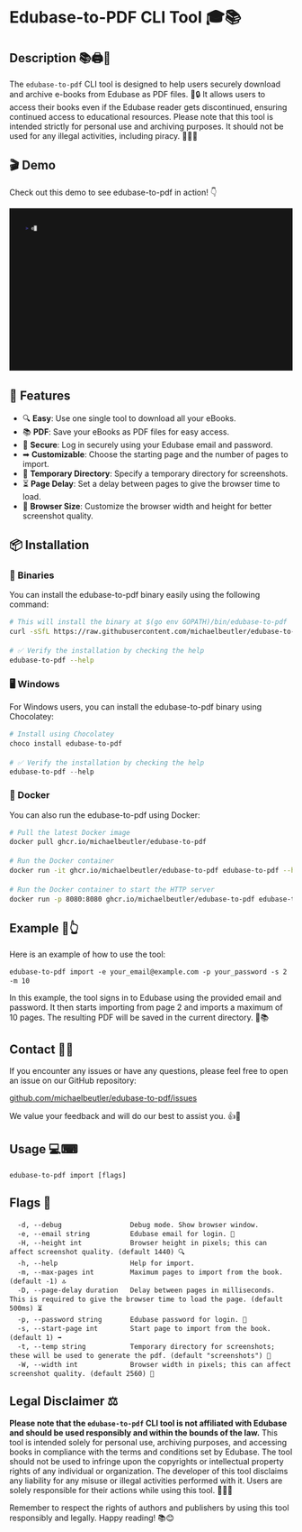 # Edubase-to-PDF CLI Tool 🎓📚

## Description 📚🖨📑
The `edubase-to-pdf` CLI tool is designed to help users securely download and archive e-books from Edubase as PDF files. 📖🔒 It allows users to access their books even if the Edubase reader gets discontinued, ensuring continued access to educational resources. Please note that this tool is intended strictly for personal use and archiving purposes. It should not be used for any illegal activities, including piracy. 🚫🏴‍☠️


## 🎬 Demo

Check out this demo to see edubase-to-pdf in action! 👇

![Demo](demo.gif)

## 🌟 Features

- 🔍 **Easy**: Use one single tool to download all your eBooks.
- 📚 **PDF**: Save your eBooks as PDF files for easy access.
- 📧 **Secure**: Log in securely using your Edubase email and password.
- ➡ **Customizable**: Choose the starting page and the number of pages to import.
- 📂 **Temporary Directory**: Specify a temporary directory for screenshots.
- ⏳ **Page Delay**: Set a delay between pages to give the browser time to load.
- 🔎 **Browser Size**: Customize the browser width and height for better screenshot quality.

## 📦 Installation

### 🔧 Binaries

You can install the edubase-to-pdf binary easily using the following command:

```zsh
# This will install the binary at $(go env GOPATH)/bin/edubase-to-pdf
curl -sSfL https://raw.githubusercontent.com/michaelbeutler/edubase-to-pdf/main/install.sh | sh -s -- -b $(go env GOPATH)/bin

# ✅ Verify the installation by checking the help
edubase-to-pdf --help
```

### 🖥️ Windows

For Windows users, you can install the edubase-to-pdf binary using Chocolatey:

```powershell
# Install using Chocolatey
choco install edubase-to-pdf

# ✅ Verify the installation by checking the help
edubase-to-pdf --help
```

### 🐳 Docker

You can also run the edubase-to-pdf using Docker:

```sh
# Pull the latest Docker image
docker pull ghcr.io/michaelbeutler/edubase-to-pdf

# Run the Docker container
docker run -it ghcr.io/michaelbeutler/edubase-to-pdf edubase-to-pdf --help

# Run the Docker container to start the HTTP server
docker run -p 8080:8080 ghcr.io/michaelbeutler/edubase-to-pdf edubase-to-pdf import
```

## Example 🧾👆

Here is an example of how to use the tool:

```shell
edubase-to-pdf import -e your_email@example.com -p your_password -s 2 -m 10
```

In this example, the tool signs in to Edubase using the provided email and password. It then starts importing from page 2 and imports a maximum of 10 pages. The resulting PDF will be saved in the current directory. 🎉📚

## Contact 🤔💬

If you encounter any issues or have any questions, please feel free to open an issue on our GitHub repository:

[github.com/michaelbeutler/edubase-to-pdf/issues](https://github.com/michaelbeutler/edubase-to-pdf/issues)

We value your feedback and will do our best to assist you. 👍📧

## Usage 💻⌨

```shell
edubase-to-pdf import [flags]
```

## Flags 🚩

```shell
  -d, --debug                 Debug mode. Show browser window.
  -e, --email string          Edubase email for login. 📧
  -H, --height int            Browser height in pixels; this can affect screenshot quality. (default 1440) 🔍
  -h, --help                  Help for import.
  -m, --max-pages int         Maximum pages to import from the book. (default -1) 🔝
  -D, --page-delay duration   Delay between pages in milliseconds. This is required to give the browser time to load the page. (default 500ms) ⏳
  -p, --password string       Edubase password for login. 🔑
  -s, --start-page int        Start page to import from the book. (default 1) ➡
  -t, --temp string           Temporary directory for screenshots; these will be used to generate the pdf. (default "screenshots") 📂
  -W, --width int             Browser width in pixels; this can affect screenshot quality. (default 2560) 🔎
```

## Legal Disclaimer ⚖️

**Please note that the `edubase-to-pdf` CLI tool is not affiliated with Edubase and should be used responsibly and within the bounds of the law.** This tool is intended solely for personal use, archiving purposes, and accessing books in compliance with the terms and conditions set by Edubase. The tool should not be used to infringe upon the copyrights or intellectual property rights of any individual or organization. The developer of this tool disclaims any liability for any misuse or illegal activities performed with it. Users are solely responsible for their actions while using this tool. 🚫👮‍♂️

Remember to respect the rights of authors and publishers by using this tool responsibly and legally. Happy reading! 📚😊